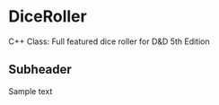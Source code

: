 # DiceRoller
C++ Class: Full featured dice roller for D&amp;D 5th Edition

## Subheader

Sample text
